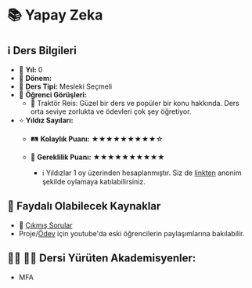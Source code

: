 # 📚 Yapay Zeka

## ℹ️ Ders Bilgileri

- 📅 **Yıl:** 0
- 📆 **Dönem:** 
- 🏫 **Ders Tipi:** Mesleki Seçmeli
- 💬 **Öğrenci Görüşleri:**
  - 👤 Traktör Reis: Güzel bir ders ve popüler bir konu hakkında. Ders orta seviye zorlukta ve ödevleri çok şey öğretiyor.
- ⭐ **Yıldız Sayıları:**
  - 🛤️ **Kolaylık Puanı:** ★★★★★★★★★☆
  - 🔑 **Gereklilik Puanı:** ★★★★★★★★★★

    - ℹ️ Yıldızlar 1 oy üzerinden hesaplanmıştır. Siz de [linkten](https://forms.gle/3njZjmhm215YCAxe6) anonim şekilde oylamaya katılabilirsiniz.

## 📖 Faydalı Olabilecek Kaynaklar

- 📄 [Çıkmış Sorular](https://drive.google.com/drive/folders/1LI_Bo7kWqI2krHTw0noUFl9crfZSlrZh)
- Proje/[Ödev](https://www.youtube.com/watch?v=Zt5yucbBEZI&t=1s&ab_channel=MuhammetKayraBulut) için youtube'da eski öğrencilerin paylaşımlarına bakılabilir.

## 👨‍🏫 👩‍🏫 Dersi Yürüten Akademisyenler:
- MFA
